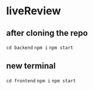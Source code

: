 # liveReview

## after cloning the repo
```cd backend```
```npm i```
```npm start```

## new terminal
```cd frontend```
```npm i```
```npm start```